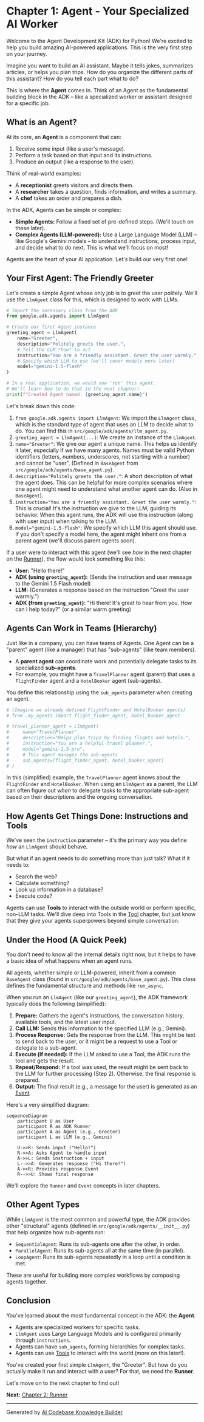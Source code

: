 # Chapter 1: Agent - Your Specialized AI Worker

Welcome to the Agent Development Kit (ADK) for Python! We're excited to help you build amazing AI-powered applications. This is the very first step on your journey.

Imagine you want to build an AI assistant. Maybe it tells jokes, summarizes articles, or helps you plan trips. How do you organize the different parts of this assistant? How do you tell each part what to do?

This is where the **Agent** comes in. Think of an Agent as the fundamental building block in the ADK – like a specialized worker or assistant designed for a specific job.

## What is an Agent?

At its core, an **Agent** is a component that can:

1.  Receive some input (like a user's message).
2.  Perform a task based on that input and its instructions.
3.  Produce an output (like a response to the user).

Think of real-world examples:

*   A **receptionist** greets visitors and directs them.
*   A **researcher** takes a question, finds information, and writes a summary.
*   A **chef** takes an order and prepares a dish.

In the ADK, Agents can be simple or complex:

*   **Simple Agents:** Follow a fixed set of pre-defined steps. (We'll touch on these later).
*   **Complex Agents (LLM-powered):** Use a Large Language Model (LLM) – like Google's Gemini models – to understand instructions, process input, and decide what to do next. This is what we'll focus on most!

Agents are the heart of your AI application. Let's build our very first one!

## Your First Agent: The Friendly Greeter

Let's create a simple Agent whose only job is to greet the user politely. We'll use the `LlmAgent` class for this, which is designed to work with LLMs.

```python
# Import the necessary class from the ADK
from google.adk.agents import LlmAgent

# Create our first Agent instance
greeting_agent = LlmAgent(
    name="Greeter",
    description="Politely greets the user.",
    # Tell the LLM *how* to act
    instruction="You are a friendly assistant. Greet the user warmly.",
    # Specify which LLM to use (we'll cover models more later)
    model="gemini-1.5-flash" 
)

# In a real application, we would now 'run' this agent.
# We'll learn how to do that in the next chapter!
print(f"Created Agent named: {greeting_agent.name}")
```

Let's break down this code:

1.  `from google.adk.agents import LlmAgent`: We import the `LlmAgent` class, which is the standard type of agent that uses an LLM to decide what to do. You can find this in `src/google/adk/agents/llm_agent.py`.
2.  `greeting_agent = LlmAgent(...)`: We create an instance of the `LlmAgent`.
3.  `name="Greeter"`: We give our agent a unique name. This helps us identify it later, especially if we have many agents. Names must be valid Python identifiers (letters, numbers, underscores, not starting with a number) and cannot be "user". (Defined in `BaseAgent` from `src/google/adk/agents/base_agent.py`).
4.  `description="Politely greets the user."`: A short description of what the agent does. This can be helpful for more complex scenarios where one agent might need to understand what another agent can do. (Also in `BaseAgent`).
5.  `instruction="You are a friendly assistant. Greet the user warmly."`: This is crucial! It's the instruction we give to the LLM, guiding its behavior. When this agent runs, the ADK will use this instruction (along with user input) when talking to the LLM.
6.  `model="gemini-1.5-flash"`: We specify which LLM this agent should use. If you don't specify a model here, the agent might inherit one from a parent agent (we'll discuss parent agents soon).

If a user were to interact with this agent (we'll see *how* in the next chapter on the [Runner](02_runner.md)), the flow would look something like this:

*   **User:** "Hello there!"
*   **ADK (using `greeting_agent`):** (Sends the instruction and user message to the Gemini 1.5 Flash model)
*   **LLM:** (Generates a response based on the instruction "Greet the user warmly.")
*   **ADK (from `greeting_agent`):** "Hi there! It's great to hear from you. How can I help today?" (or a similar warm greeting)

## Agents Can Work in Teams (Hierarchy)

Just like in a company, you can have teams of Agents. One Agent can be a "parent" agent (like a manager) that has "sub-agents" (like team members).

*   A **parent agent** can coordinate work and potentially delegate tasks to its specialized **sub-agents**.
*   For example, you might have a `TravelPlanner` agent (parent) that uses a `FlightFinder` agent and a `HotelBooker` agent (sub-agents).

You define this relationship using the `sub_agents` parameter when creating an agent.

```python
# (Imagine we already defined FlightFinder and HotelBooker agents)
# from .my_agents import flight_finder_agent, hotel_booker_agent 

# travel_planner_agent = LlmAgent(
#     name="TravelPlanner",
#     description="Helps plan trips by finding flights and hotels.",
#     instruction="You are a helpful travel planner.",
#     model="gemini-1.5-pro",
#     # This agent manages the sub-agents
#     sub_agents=[flight_finder_agent, hotel_booker_agent] 
# )
```

In this (simplified) example, the `TravelPlanner` agent knows about the `FlightFinder` and `HotelBooker`. When using an `LlmAgent` as a parent, the LLM can often figure out *when* to delegate tasks to the appropriate sub-agent based on their descriptions and the ongoing conversation.

## How Agents Get Things Done: Instructions and Tools

We've seen the `instruction` parameter – it's the primary way you define *how* an `LlmAgent` should behave.

But what if an agent needs to do something more than just talk? What if it needs to:

*   Search the web?
*   Calculate something?
*   Look up information in a database?
*   Execute code?

Agents can use **Tools** to interact with the outside world or perform specific, non-LLM tasks. We'll dive deep into Tools in the [Tool](04_tool.md) chapter, but just know that they give your agents superpowers beyond simple conversation.

## Under the Hood (A Quick Peek)

You don't need to know all the internal details right now, but it helps to have a basic idea of what happens when an agent runs.

All agents, whether simple or LLM-powered, inherit from a common `BaseAgent` class (found in `src/google/adk/agents/base_agent.py`). This class defines the fundamental structure and methods like `run_async`.

When you run an `LlmAgent` (like our `greeting_agent`), the ADK framework typically does the following (simplified):

1.  **Prepare:** Gathers the agent's instructions, the conversation history, available tools, and the latest user input.
2.  **Call LLM:** Sends this information to the specified LLM (e.g., Gemini).
3.  **Process Response:** Gets the response from the LLM. This might be text to send back to the user, or it might be a request to use a Tool or delegate to a sub-agent.
4.  **Execute (if needed):** If the LLM asked to use a Tool, the ADK runs the tool and gets the result.
5.  **Repeat/Respond:** If a tool was used, the result might be sent back to the LLM for further processing (Step 2). Otherwise, the final response is prepared.
6.  **Output:** The final result (e.g., a message for the user) is generated as an [Event](08_event.md).

Here's a very simplified diagram:

```mermaid
sequenceDiagram
    participant U as User
    participant R as ADK Runner
    participant A as Agent (e.g., Greeter)
    participant L as LLM (e.g., Gemini)

    U->>R: Sends input ("Hello!")
    R->>A: Asks Agent to handle input
    A->>L: Sends instruction + input
    L-->>A: Generates response ("Hi there!")
    A->>R: Provides response Event
    R-->>U: Shows final response
```

We'll explore the `Runner` and `Event` concepts in later chapters.

## Other Agent Types

While `LlmAgent` is the most common and powerful type, the ADK provides other "structural" agents (defined in `src/google/adk/agents/__init__.py`) that help organize how sub-agents run:

*   `SequentialAgent`: Runs its sub-agents one after the other, in order.
*   `ParallelAgent`: Runs its sub-agents all at the same time (in parallel).
*   `LoopAgent`: Runs its sub-agents repeatedly in a loop until a condition is met.

These are useful for building more complex workflows by composing agents together.

## Conclusion

You've learned about the most fundamental concept in the ADK: the **Agent**.

*   Agents are specialized workers for specific tasks.
*   `LlmAgent` uses Large Language Models and is configured primarily through `instructions`.
*   Agents can have `sub_agents`, forming hierarchies for complex tasks.
*   Agents can use [Tools](04_tool.md) to interact with the world (more on this later!).

You've created your first simple `LlmAgent`, the "Greeter". But how do you actually make it *run* and interact with a user? For that, we need the **Runner**.

Let's move on to the next chapter to find out!

**Next:** [Chapter 2: Runner](02_runner.md)

---

Generated by [AI Codebase Knowledge Builder](https://github.com/The-Pocket/Tutorial-Codebase-Knowledge)